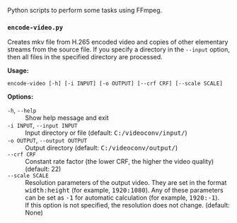 Python scripts to perform some tasks using FFmpeg.

### `encode-video.py`

Creates mkv file from H.265 encoded video and copies of other elementary streams from the source file.
If you specify a directory in the `--input` option, then all files in the specified directory are processed.

**Usage:**
```
encode-video [-h] [-i INPUT] [-o OUTPUT] [--crf CRF] [--scale SCALE]
```

**Options:**

<dl>
<dt><code>-h</code>, <code>--help</code></dt>
<dd>Show help message and exit</dd>
  
<dt><code>-i INPUT</code>, <code>--input INPUT</code></dt>
<dd>Input directory or file (default: <samp>C:/videoconv/input/</samp>)</dd>

<dt><code>-o OUTPUT</code>, <code>--output OUTPUT</code></dt>
<dd>Output directory (default: <samp>C:/videoconv/output/</samp>)</dd>

<dt><code>--crf CRF</code></dt>
<dd>Constant rate factor (the lower CRF, the higher the video quality) (default: 22)</dd>

<dt><code>--scale SCALE</code></dt>
<dd>Resolution parameters of the output video. They are set in the format <samp>width:height</samp> (for example, <samp>1920:1080</samp>).
Any of these parameters can be set as <samp>-1</samp> for automatic calculation (for example, <samp>1920:-1</samp>).<br/>
If this option is not specified, the resolution does not change. (default: None)</dd>
</dl>
